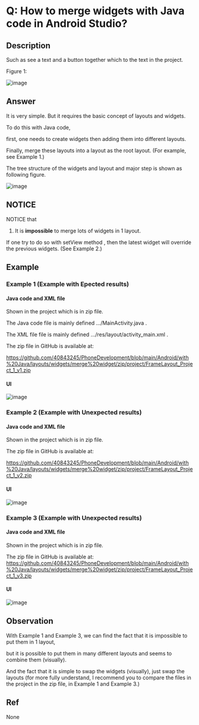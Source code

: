 # Q: How to merge widgets with Java code in Android Studio?
## Description
Such as see a text and a button together which to the text in the project.

Figure 1:

![image](https://github.com/40843245/PhoneDevelopment/assets/75050655/da8eb545-7b13-4ab3-9d5a-59b16c6d966b)

## Answer
It is very simple. But it requires the basic concept of layouts and widgets.

To do this with Java code,

first, one needs to create widgets then adding them into different layouts.

Finally, merge these layouts into a layout as the root layout. (For example, see Example 1.)

The tree structure of the widgets and layout and major step is shown as following figure.

![image](https://github.com/40843245/PhoneDevelopment/assets/75050655/5e8e26e1-e060-4a00-a762-a62f955ce50c)

## NOTICE
NOTICE that 

1. It is <b>impossible</b> to merge lots of widgets in 1 layout.

If one try to do so with setView method , then the latest widget will override the previous widgets. (See Example 2.)

## Example
### Example 1 (Example with Epected results)
#### Java code and XML file 
Shown in the project which is in zip file.

The Java code file is mainly defined .../MainActivity.java .

The XML file file is mainly defined .../res/layout/activity_main.xml .

The zip file in GitHub is available at:

https://github.com/40843245/PhoneDevelopment/blob/main/Android/with%20Java/layouts/widgets/merge%20widget/zip/project/FrameLayout_Project_1_v1.zip

#### UI 

![image](https://github.com/40843245/PhoneDevelopment/assets/75050655/da8eb545-7b13-4ab3-9d5a-59b16c6d966b)

### Example 2 (Example with Unexpected results)
#### Java code and XML file
Shown in the project which is in zip file.

The zip file in GitHub is available at:

https://github.com/40843245/PhoneDevelopment/blob/main/Android/with%20Java/layouts/widgets/merge%20widget/zip/project/FrameLayout_Project_1_v2.zip

#### UI
![image](https://github.com/40843245/PhoneDevelopment/assets/75050655/0399e8e7-623c-4767-8c47-30f8245f5f1d)

### Example 3 (Example with Unexpected results)
#### Java code and XML file
Shown in the project which is in zip file.

The zip file in GitHub is available at:
https://github.com/40843245/PhoneDevelopment/blob/main/Android/with%20Java/layouts/widgets/merge%20widget/zip/project/FrameLayout_Project_1_v3.zip

#### UI

![image](https://github.com/40843245/PhoneDevelopment/assets/75050655/da8eb545-7b13-4ab3-9d5a-59b16c6d966b)

## Observation
With Example 1 and Example 3, we can find the fact that it is impossible to put them in 1 layout, 

but it is possible to put them in many different layouts and seems to combine them (visually).

And the fact that it is simple to swap the widgets (visually), just swap the layouts (for more fully understand, I recommend you to compare the files in the project in the zip file, in Example 1 and Example 3.)


## Ref
None




